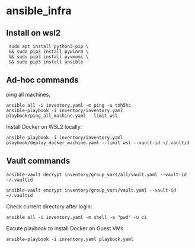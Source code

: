 # ansible_infra
## Install on wsl2
```
 sudo apt install python3-pip \
 && sudo pip3 install pywinrm \
 && sudo pip3 install pyvmomi \
 && sudo pip3 install ansible
```
## Ad-hoc commands

ping all machines:
```
ansible all -i inventory.yaml -m ping -u tnh5hc
ansible-playbook -i inventory/inventory.yaml playbook/ping_all_machine.yaml --limit wsl
```
Install Docker on WSL2 locally:
```
ansible-playbook -i inventory/inventory.yaml playbook/deploy_docker_machine.yaml --limit wsl --vault-id ~/.vaultid
```
## Vault commands
```
ansible-vault decrypt inventory/group_vars/all/vault.yaml --vault-id ~/.vaultid
```
```
ansible-vault encrypt inventory/group_vars/vault.yaml --vault-id ~/.vaultid
```
Check current directory after login:
```
ansible all -i inventory.yaml -m shell -a "pwd" -u ci
```



Excute playbook to install Docker on Guest VMs
```
ansible-playbook -i inventory.yaml playbook.yaml
```
